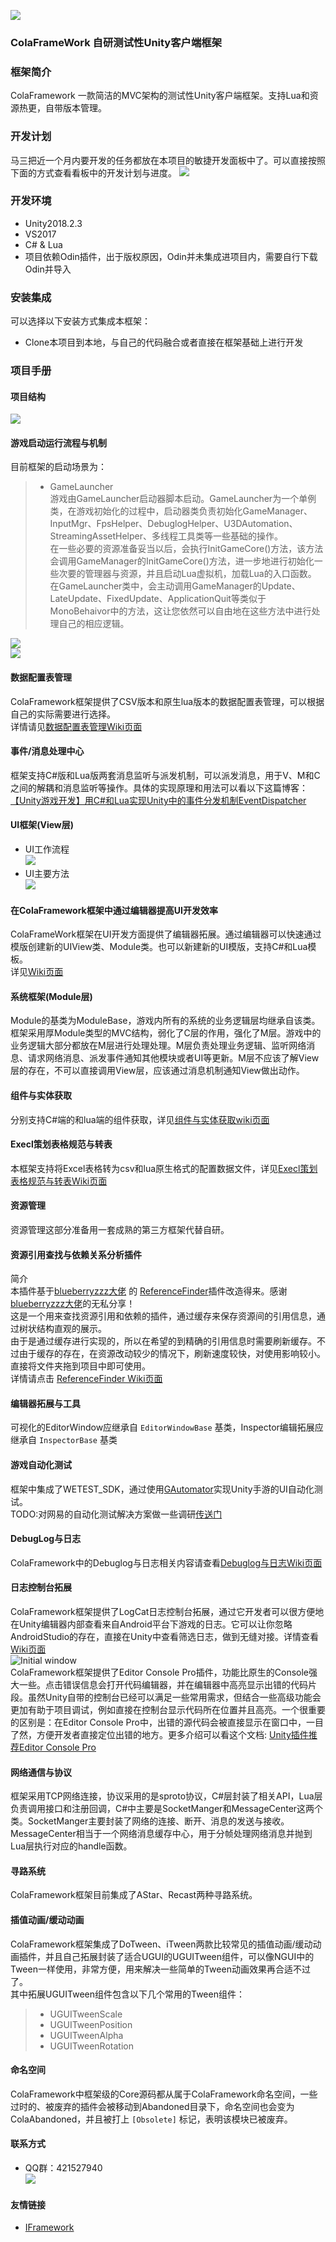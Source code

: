 ![](./Doc/image/Logo.png)  

### ColaFrameWork 自研测试性Unity客户端框架  

### 框架简介  
ColaFramework 一款简洁的MVC架构的测试性Unity客户端框架。支持Lua和资源热更，自带版本管理。      
### 开发计划  
马三把近一个月内要开发的任务都放在本项目的敏捷开发面板中了。可以直接按照下面的方式查看看板中的开发计划与进度。
![](./Doc/image/codePlan.png)  
### 开发环境  
* Unity2018.2.3  
* VS2017  
* C# & Lua    
* 项目依赖Odin插件，出于版权原因，Odin并未集成进项目内，需要自行下载Odin并导入  

### 安装集成  
可以选择以下安装方式集成本框架：
* Clone本项目到本地，与自己的代码融合或者直接在框架基础上进行开发  

### 项目手册  

#### 项目结构  
![](./Doc/image/ColaFramework目录结构.png)  

#### 游戏启动运行流程与机制  

目前框架的启动场景为：  
>* GameLauncher  
游戏由GameLauncher启动器脚本启动。GameLauncher为一个单例类，在游戏初始化的过程中，启动器类负责初始化GameManager、InputMgr、FpsHelper、DebuglogHelper、U3DAutomation、StreamingAssetHelper、多线程工具类等一些基础的操作。  
在一些必要的资源准备妥当以后，会执行InitGameCore()方法，该方法会调用GameManager的InitGameCore()方法，进一步地进行初始化一些次要的管理器与资源，并且启动Lua虚拟机，加载Lua的入口函数。
在GameLauncher类中，会主动调用GameManager的Update、LateUpdate、FixedUpdate、ApplicationQuit等类似于MonoBehaivor中的方法，这让您依然可以自由地在这些方法中进行处理自己的相应逻辑。  

![](./Doc/image/ColaFramework框架启动流程与机制.png)  
![](./Doc/image/ColaFramework框架核心类.png)  

#### 数据配置表管理   
ColaFramework框架提供了CSV版本和原生lua版本的数据配置表管理，可以根据自己的实际需要进行选择。  
详情请见[数据配置表管理Wiki页面](https://github.com/XINCGer/ColaFrameWork/wiki/%E6%95%B0%E6%8D%AE%E9%85%8D%E7%BD%AE%E8%A1%A8%E7%AE%A1%E7%90%86)  

#### 事件/消息处理中心
框架支持C#版和Lua版两套消息监听与派发机制，可以派发消息，用于V、M和C之间的解耦和消息监听等操作。具体的实现原理和用法可以看以下这篇博客：  
[【Unity游戏开发】用C#和Lua实现Unity中的事件分发机制EventDispatcher](https://www.cnblogs.com/msxh/p/9539231.html)  

#### UI框架(View层)   
* UI工作流程  
![](./Doc/image/ColaFramework框架UI工作流程.png)  
* UI主要方法  
![](./Doc/image/UIBase基类.png)  
#### 在ColaFramework框架中通过编辑器提高UI开发效率  
ColaFrameWork框架在UI开发方面提供了编辑器拓展。通过编辑器可以快速通过模版创建新的UIView类、Module类。也可以新建新的UI模版，支持C#和Lua模板。   
详见[Wiki页面](https://github.com/XINCGer/ColaFrameWork/wiki/%E5%9C%A8ColaFramework%E6%A1%86%E6%9E%B6%E4%B8%AD%E9%80%9A%E8%BF%87%E7%BC%96%E8%BE%91%E5%99%A8%E6%8F%90%E9%AB%98UI%E5%BC%80%E5%8F%91%E6%95%88%E7%8E%87)  

#### 系统框架(Module层)  
Module的基类为ModuleBase，游戏内所有的系统的业务逻辑层均继承自该类。框架采用厚Module类型的MVC结构，弱化了C层的作用，强化了M层。游戏中的业务逻辑大部分都放在M层进行处理处理。M层负责处理业务逻辑、监听网络消息、请求网络消息、派发事件通知其他模块或者UI等更新。M层不应该了解View层的存在，不可以直接调用View层，应该通过消息机制通知View做出动作。

#### 组件与实体获取  
分别支持C#端的和lua端的组件获取，详见[组件与实体获取wiki页面](https://github.com/XINCGer/ColaFrameWork/wiki/%E7%BB%84%E4%BB%B6%E4%B8%8E%E5%AE%9E%E4%BD%93%E8%8E%B7%E5%8F%96)  
#### Execl策划表格规范与转表  
本框架支持将Excel表格转为csv和lua原生格式的配置数据文件，详见[Execl策划表格规范与转表Wiki页面](https://github.com/XINCGer/ColaFrameWork/wiki/Execl%E7%AD%96%E5%88%92%E8%A1%A8%E6%A0%BC%E8%A7%84%E8%8C%83%E4%B8%8E%E8%BD%AC%E8%A1%A8)  

#### 资源管理  

资源管理这部分准备用一套成熟的第三方框架代替自研。    

#### 资源引用查找与依赖关系分析插件  
简介  
本插件基于[blueberryzzz大佬](https://github.com/blueberryzzz) 的 [ReferenceFinder](https://github.com/blueberryzzz/ReferenceFinder)插件改造得来。感谢[blueberryzzz大佬](https://github.com/blueberryzzz)的无私分享！  
这是一个用来查找资源引用和依赖的插件，通过缓存来保存资源间的引用信息，通过树状结构直观的展示。  
由于是通过缓存进行实现的，所以在希望的到精确的引用信息时需要刷新缓存。不过由于缓存的存在，在资源改动较少的情况下，刷新速度较快，对使用影响较小。  
直接将文件夹拖到项目中即可使用。  
详情请点击 [ReferenceFinder Wiki页面](https://github.com/XINCGer/ColaFrameWork/wiki/%E8%B5%84%E6%BA%90%E5%BC%95%E7%94%A8%E6%9F%A5%E6%89%BE%E4%B8%8E%E4%BE%9D%E8%B5%96%E5%85%B3%E7%B3%BB%E5%88%86%E6%9E%90%E6%8F%92%E4%BB%B6)  
#### 编辑器拓展与工具  
可视化的EditorWindow应继承自 `EditorWindowBase` 基类，Inspector编辑拓展应继承自 `InspectorBase` 基类  

#### 游戏自动化测试  
框架中集成了WETEST_SDK，通过使用[GAutomator](https://github.com/Tencent/GAutomator)实现Unity手游的UI自动化测试。  
TODO:对网易的自动化测试解决方案做一些调研[传送门](http://airtest.netease.com/index.html)  

#### DebugLog与日志  
ColaFramework中的Debuglog与日志相关内容请查看[Debuglog与日志Wiki页面](https://github.com/XINCGer/ColaFrameWork/wiki/DebugLog%E4%B8%8E%E6%97%A5%E5%BF%97)  

#### 日志控制台拓展  
ColaFramework框架提供了LogCat日志控制台拓展，通过它开发者可以很方便地在Unity编辑器内部查看来自Android平台下游戏的日志。它可以让你忽略AndroidStudio的存在，直接在Unity中查看筛选日志，做到无缝对接。详情查看[Wiki页面](https://github.com/XINCGer/ColaFrameWork/wiki/LogCat-%E6%97%A5%E5%BF%97%E6%8E%A7%E5%88%B6%E5%8F%B0%E6%8B%93%E5%B1%95)  
![Initial window](https://github.com/XINCGer/ColaFrameWork/blob/master/Doc/image/LogCatExtension/InitialWindow.png)  
ColaFramework框架提供了Editor Console Pro插件，功能比原生的Console强大一些。点击错误信息会打开代码编辑器，并在编辑器中高亮显示出错的代码片段。虽然Unity自带的控制台已经可以满足一些常用需求，但结合一些高级功能会更加有助于项目调试，例如直接在控制台显示代码所在位置并且高亮。一个很重要的区别是：在Editor Console Pro中，出错的源代码会被直接显示在窗口中，一目了然，方便开发者直接定位出错的地方。更多介绍可以看这个文档: [Unity插件推荐Editor Console Pro](https://blog.csdn.net/wwlcsdn000/article/details/80542607)  

#### 网络通信与协议  
框架采用TCP网络连接，协议采用的是sproto协议，C#层封装了相关API，Lua层负责调用接口和注册回调，C#中主要是SocketManger和MessageCenter这两个类。SocketManger主要封装了网络的连接、断开、消息的发送与接收。
MessageCenter相当于一个网络消息缓存中心，用于分帧处理网络消息并抛到Lua层执行对应的handle函数。

#### 寻路系统  
ColaFramework框架目前集成了AStar、Recast两种寻路系统。  

#### 插值动画/缓动动画  
ColaFramework框架集成了DoTween、iTween两款比较常见的插值动画/缓动动画插件，并且自己拓展封装了适合UGUI的UGUITween组件，可以像NGUI中的Tween一样使用，非常方便，用来解决一些简单的Tween动画效果再合适不过了。  
其中拓展UGUITween组件包含以下几个常用的Tween组件：  
>* UGUITweenScale  
>* UGUITweenPosition  
>* UGUITweenAlpha  
>* UGUITweenRotation  

#### 命名空间  
ColaFramework中框架级的Core源码都从属于ColaFramework命名空间，一些过时的、被废弃的插件会被移动到Abandoned目录下，命名空间也会变为ColaAbandoned，并且被打上 ``[Obsolete]`` 标记，表明该模块已被废弃。  

#### 联系方式  
* QQ群：421527940  
![](./Doc/image/ColaFramework交流群群二维码.png)  

#### 友情链接  
* [IFramework](https://github.com/OnClick9927/IFramework)  





